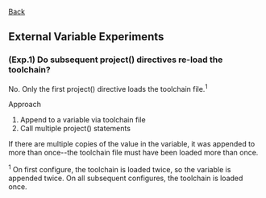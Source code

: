 [Back](../../README.md)

## External Variable Experiments

### (Exp.1) Do subsequent project() directives re-load the toolchain?
No. Only the first project() directive loads the toolchain file.<sup>1</sup>

Approach
1. Append to a variable via toolchain file
2. Call multiple project() statements

If there are multiple copies of the value in the variable, it was appended to more than once--the toolchain
file must have been loaded more than once.

<sup>1</sup> On first configure, the toolchain is loaded twice, so the variable is appended twice. On all
subsequent configures, the toolchain is loaded once.
